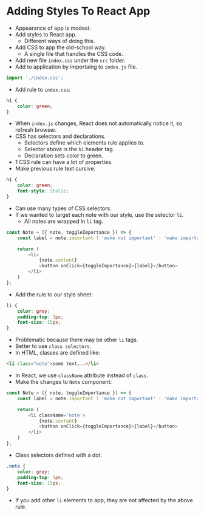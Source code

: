 # Adding Styles To React App
- Appearance of app is modest.
- Add styles to React app.
    - Different ways of doing this.
- Add CSS to app the old-school way.
    - A single file that handles the CSS code.
- Add new file `index.css` under the `src` folder.
- Add to application by importaing to `index.js` file.
```javascript
import './index.css';
```
- Add rule to `index.css`:
```css
h1 {
    color: green;
}
```
- When `index.js` changes, React does not automatically notice it, so refresh browser.
- CSS has selectors and declarations.
    - Selectors define which elements rule applies to.
    - Selector above is the `h1` header tag.
    - Declaration sets color to green.
- 1 CSS rule can have a lot of properties.
- Make previous rule text cursive.
```css
h1 {
    color: green;
    font-style: italic;
}
```
- Can use many types of CSS selectors.
- If we wanted to target each note with our style, use the selector `li`.
    - All notes are wrapped in `li` tag.
```javascript
const Note = ({ note, toggleImportance }) => {
    const label = note.important ? 'make not important' : 'make important';

    return (
        <li>
            {note.content}
            <button onClick={toggleImportance}>{label}</button>
        </li>
    )
};
```
- Add the rule to our style sheet:
```css
li {
    color: grey;
    padding-top: 3px;
    font-size: 15px;
}
```
- Problematic because there may be other `li` tags.
- Better to use `class selectors`.
- In HTML, classes are defined like:
```html
<li class="note">some text...</li>
```
- In React, we use `className` attribute instead of `class`.
- Make the changes to `Note` component:
```javascript
const Note = ({ note, toggleImportance }) => {
    const label = note.important ? 'make not important' : 'make important';

    return (
        <li className='note'>
            {note.content}
            <button onClick={toggleImportance}>{label}</button>
        </li>
    )
};
```
- Class selectors defined with a dot.
```css
.note {
    color: grey;
    padding-top: 5px;
    font-size: 15px;
}
```
- If you add other `li` elements to app, they are not affected by the above rule.


